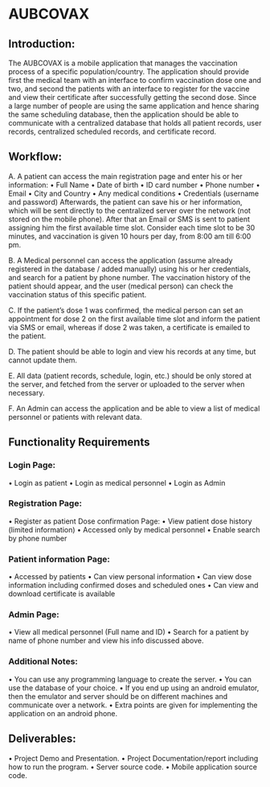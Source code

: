 # AUBCOVAX

## Introduction:
The AUBCOVAX is a mobile application that manages the vaccination process of a specific population/country. The application should provide first the medical team with an interface to confirm vaccination dose one and two, and second the patients with an interface to register for the vaccine and view their certificate after successfully getting the second dose.
Since a large number of people are using the same application and hence sharing the same scheduling database, then the application should be able to communicate with a centralized database that holds all patient records, user records, centralized scheduled records, and certificate record.

## Workflow:
A. A patient can access the main registration page and enter his or her information:
• Full Name
• Date of birth
• ID card number
• Phone number
• Email
• City and Country
• Any medical conditions
• Credentials (username and password)
Afterwards, the patient can save his or her information, which will be sent directly to the centralized server over the network (not stored on the mobile phone).
After that an Email or SMS is sent to patient assigning him the first available time slot. Consider each time slot to be 30 minutes, and vaccination is given 10 hours per day, from 8:00 am till 6:00 pm.

B. A Medical personnel can access the application (assume already registered in the database / added manually) using his or her credentials, and search for a patient by
phone number. The vaccination history of the patient should appear, and the user
(medical person) can check the vaccination status of this specific patient.

C. If the patient’s dose 1 was confirmed, the medical person can set an appointment for dose 2 on the first available time slot and inform the patient via SMS or email, whereas
if dose 2 was taken, a certificate is emailed to the patient.

D. The patient should be able to login and view his records at any time, but cannot update them.

E. All data (patient records, schedule, login, etc.) should be only stored at the server, and
fetched from the server or uploaded to the server when necessary.

F. An Admin can access the application and be able to view a list of medical personnel or
patients with relevant data.

## Functionality Requirements 
### Login Page:
• Login as patient
• Login as medical personnel
• Login as Admin
### Registration Page:
• Register as patient Dose confirmation Page:
• View patient dose history (limited information)
• Accessed only by medical personnel
• Enable search by phone number
### Patient information Page:
• Accessed by patients
• Can view personal information
• Can view dose information including confirmed doses and scheduled ones
• Can view and download certificate is available
### Admin Page:
• View all medical personnel (Full name and ID)
• Search for a patient by name of phone number and view his info discussed above.
### Additional Notes:
• You can use any programming language to create the server.
• You can use the database of your choice.
• If you end up using an android emulator, then the emulator and server should be on different machines and communicate over a network.
• Extra points are given for implementing the application on an android phone. 

## Deliverables:
• Project Demo and Presentation.
• Project Documentation/report including how to run the program.
• Server source code.
• Mobile application source code.
